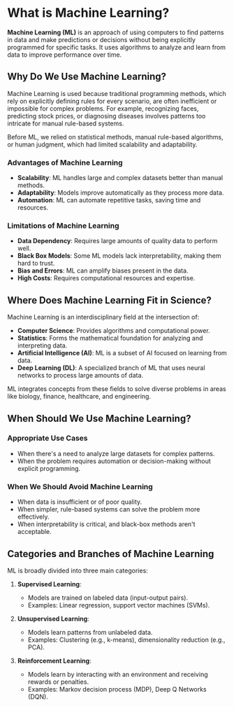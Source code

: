 # What is Machine Learning?

**Machine Learning (ML)** is an approach of using computers to find patterns in data and make predictions or decisions without being explicitly programmed for specific tasks. It uses algorithms to analyze and learn from data to improve performance over time.

## Why Do We Use Machine Learning?

Machine Learning is used because traditional programming methods, which rely on explicitly defining rules for every scenario, are often inefficient or impossible for complex problems. For example, recognizing faces, predicting stock prices, or diagnosing diseases involves patterns too intricate for manual rule-based systems.

Before ML, we relied on statistical methods, manual rule-based algorithms, or human judgment, which had limited scalability and adaptability.

### Advantages of Machine Learning
- **Scalability**: ML handles large and complex datasets better than manual methods.
- **Adaptability**: Models improve automatically as they process more data.
- **Automation**: ML can automate repetitive tasks, saving time and resources.

### Limitations of Machine Learning
- **Data Dependency**: Requires large amounts of quality data to perform well.
- **Black Box Models**: Some ML models lack interpretability, making them hard to trust.
- **Bias and Errors**: ML can amplify biases present in the data.
- **High Costs**: Requires computational resources and expertise.

## Where Does Machine Learning Fit in Science?

Machine Learning is an interdisciplinary field at the intersection of:

- **Computer Science**: Provides algorithms and computational power.
- **Statistics**: Forms the mathematical foundation for analyzing and interpreting data.
- **Artificial Intelligence (AI)**: ML is a subset of AI focused on learning from data.
- **Deep Learning (DL)**: A specialized branch of ML that uses neural networks to process large amounts of data.

ML integrates concepts from these fields to solve diverse problems in areas like biology, finance, healthcare, and engineering.

## When Should We Use Machine Learning?

### Appropriate Use Cases
- When there's a need to analyze large datasets for complex patterns.
- When the problem requires automation or decision-making without explicit programming.

### When We Should Avoid Machine Learning
- When data is insufficient or of poor quality.
- When simpler, rule-based systems can solve the problem more effectively.
- When interpretability is critical, and black-box methods aren't acceptable.

## Categories and Branches of Machine Learning

ML is broadly divided into three main categories:

1. **Supervised Learning**:

    - Models are trained on labeled data (input-output pairs).
    - Examples: Linear regression, support vector machines (SVMs).

2. **Unsupervised Learning**:

    - Models learn patterns from unlabeled data.
    - Examples: Clustering (e.g., k-means), dimensionality reduction (e.g., PCA).

3. **Reinforcement Learning**:

    - Models learn by interacting with an environment and receiving rewards or penalties.
    - Examples: Markov decision process (MDP), Deep Q Networks (DQN).

